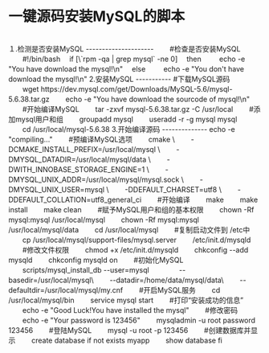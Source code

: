 一键源码安装MySQL的脚本
=======================
<br/>
１.检测是否安装MySQL
---------------------
    　　#检查是否安装MySQL
    　　#!/bin/bash
    　if [\`rpm -qa | grep mysql` -ne 0]
    　then
    　　  echo -e "You have download the mysql!\n"
    　else
    　　  echo -e "You don't have download the mysql!\n"
2.安装MySQL
-----------
        #下载MySQL源码
    　　wget https://dev.mysql.com/get/Downloads/MySQL-5.6/mysql-5.6.38.tar.gz
    　　echo -e "You have download the sourcode of mysql!\n"
    　　#开始编译MySQL
    　　tar -zxvf mysql-5.6.38.tar.gz -C /usr/local
    　　#添加mysql用户和组
    　　groupadd mysql
    　　useradd -r -g mysql mysql
    　　cd /usr/local/mysql-5.6.38
3.开始编译源码
--------------
        echo -e "compiling..."
    　　#预编译MySQL选项
    　　cmake \
    　　-DCMAKE_INSTALL_PREFIX=/usr/local/mysql \
    　　-DMYSQL_DATADIR=/usr/local/mysql/data \
    　　-DWITH_INNOBASE_STORAGE_ENGINE=1 \
    　　-DMYSQL_UNIX_ADDR=/usr/local/mysql/mysql.sock \
    　　-DMYSQL_UNIX_USER=mysql \
    　　-DDEFAULT_CHARSET=utf8 \
    　　-DDEFAULT_COLLATION=utf8_general_ci
    　　#开始编译
    　　make  
    　　make install
    　　make clean
    　　#赋予MySQL用户和组的基本权限
    　　chown -Rf mysql:mysql /usr/local/mysql
    　　chown -Rf mysql:mysql /usr/local/mysql/data
    　　cd /usr/local/mysql
    　　#复制启动文件到 /etc中
    　　cp /usr/local/mysql/support-files/mysql.server 　　/etc/init.d/mysqld
    　　#修改文件权限
    　　chmod +x /etc/init.d/mysqld
    　　chkconfig --add mysqld
    　　chkconfig mysqld on
    　　#初始化MySQL
    　　scripts/mysql_install_db --user=mysql 　　　　--basedir=/usr/local/mysql\ 
    　　--datadir=/home/data/mysql/data\
    　　--defaultdir=/usr/local/mysql/my.cnf
    　　#开启MySQL服务
    　　cd /usr/local/mysql/bin
    　　service mysql start
    　　#打印“安装成功的信息”
    　　echo -e "Good Luck!You have installed the mysql"
    　　#修改密码
    　　echo -e "Your password is 123456"
    　　mysqladmin -u root password 123456 
    　　#登陆MySQL  
    　　mysql -u root -p 123456
    　　#创建数据库并显示
    　　create database if not exists myapp
    　　show database
      fi


